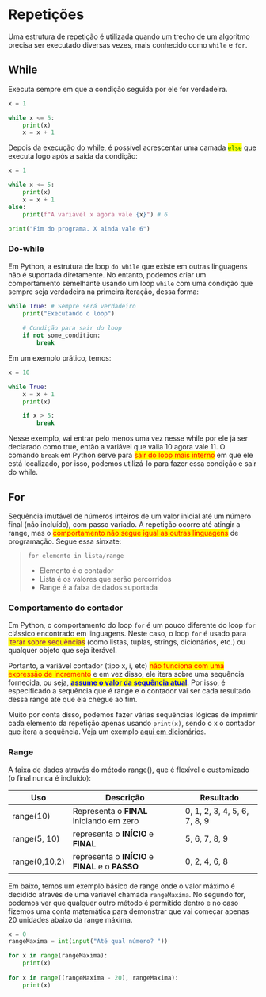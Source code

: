 # Repetições

Uma estrutura de repetição é utilizada quando um trecho de um algoritmo precisa ser executado diversas vezes, mais conhecido como `while` e `for`.

## While

Executa sempre em que a condição seguida por ele for verdadeira.&#x20;

```python
x = 1

while x <= 5:
    print(x)
    x = x + 1 
```

Depois da execução do while, é possível acrescentar uma camada <mark style="color:green;">`else`</mark> que executa logo após a saída da condição:

```python
x = 1

while x <= 5:
    print(x)
    x = x + 1 
else:
    print(f"A variável x agora vale {x}") # 6

print("Fim do programa. X ainda vale 6")
```

### Do-while

Em Python, a estrutura de loop `do while` que existe em outras linguagens não é suportada diretamente. No entanto, podemos criar um comportamento semelhante usando um loop `while` com uma condição que sempre seja verdadeira na primeira iteração, dessa forma:

```python
while True: # Sempre será verdadeiro
    print("Executando o loop")
    
    # Condição para sair do loop
    if not some_condition:
        break
```

Em um exemplo prático, temos:

```python
x = 10

while True:
    x = x + 1
    print(x)

    if x > 5:
        break
```

Nesse exemplo, vai entrar pelo menos uma vez nesse while por ele já ser declarado como true, então a variável que valia 10 agora vale 11. O comando `break` em Python serve para <mark style="color:red;">sair do loop mais interno</mark> em que ele está localizado, por isso, podemos utilizá-lo para fazer essa condição e sair do while.

## For

Sequência imutável de números inteiros de um valor inicial até um número final (não incluído), com passo variado. A repetição ocorre até atingir a range, mas o <mark style="color:red;">comportamento não segue igual as outras linguagens</mark> de programação. Segue essa sinxate:

> `for elemento in lista/range`
>
> * Elemento é o contador
> * Lista é os valores que serão percorridos
> * Range é a faixa de dados suportada

### Comportamento do contador

Em Python, o comportamento do loop `for` é um pouco diferente do loop `for` clássico encontrado em linguagens. Neste caso, o loop `for` é usado para <mark style="color:purple;">iterar sobre sequências</mark> (como listas, tuplas, strings, dicionários, etc.) ou qualquer objeto que seja iterável.

Portanto, a variável contador (tipo x, i, etc) <mark style="color:red;">não funciona com uma expressão de incremento</mark> e em vez disso, ele itera sobre uma sequência fornecida, ou seja, <mark style="color:blue;">**assume o valor da sequência atual**</mark>. Por isso, é especificado a sequência que é range e o contador vai ser cada resultado dessa range até que ela chegue ao fim.

Muito por conta disso, podemos fazer várias sequências lógicas de imprimir cada elemento da repetição apenas usando `print(x)`, sendo o x o contador que itera a sequência. Veja um exemplo [aqui em dicionários](dicionarios.md#percorrer-elementos).

### Range

A faixa de dados através do método range(), que é flexível e customizado (o final nunca é incluído):

| Uso           | Descrição                                         | Resultado                    |
| ------------- | ------------------------------------------------- | ---------------------------- |
| range(10)     | Representa o **FINAL** iniciando em zero          | 0, 1, 2, 3, 4, 5, 6, 7, 8, 9 |
| range(5, 10)  | representa o **INÍCIO** e **FINAL**               | 5, 6, 7, 8, 9                |
| range(0,10,2) | representa o **INÍCIO** e **FINAL** e o **PASSO** | 0, 2, 4, 6, 8                |

Em baixo, temos um exemplo básico de range onde o valor máximo é decidido através de uma variável chamada `rangeMaxima`. No segundo for, podemos ver que qualquer outro método é permitido dentro e no caso fizemos uma conta matemática para demonstrar que vai começar apenas 20 unidades abaixo da range máxima.

```python
x = 0
rangeMaxima = int(input("Até qual número? "))

for x in range(rangeMaxima):
    print(x)
    
for x in range((rangeMaxima - 20), rangeMaxima):
    print(x)
```
